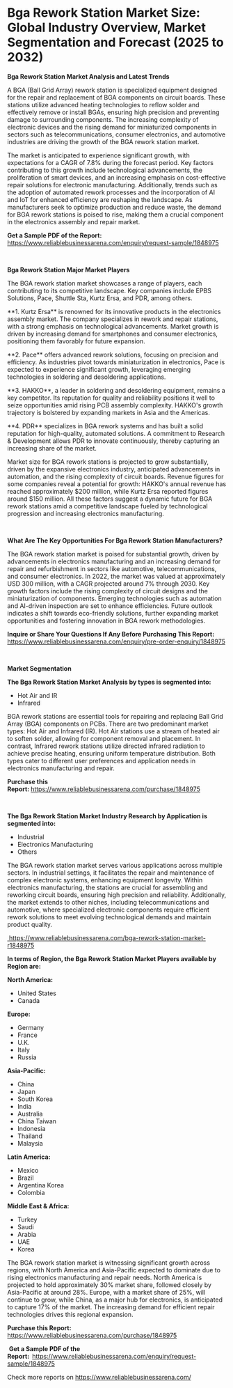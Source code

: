 <p><h1>Bga Rework Station Market Size: Global Industry Overview, Market Segmentation and Forecast (2025 to 2032)</h1></p><p><strong>Bga Rework Station Market Analysis and Latest Trends</strong></p>
<p><p>A BGA (Ball Grid Array) rework station is specialized equipment designed for the repair and replacement of BGA components on circuit boards. These stations utilize advanced heating technologies to reflow solder and effectively remove or install BGAs, ensuring high precision and preventing damage to surrounding components. The increasing complexity of electronic devices and the rising demand for miniaturized components in sectors such as telecommunications, consumer electronics, and automotive industries are driving the growth of the BGA rework station market.</p><p>The market is anticipated to experience significant growth, with expectations for a CAGR of 7.8% during the forecast period. Key factors contributing to this growth include technological advancements, the proliferation of smart devices, and an increasing emphasis on cost-effective repair solutions for electronic manufacturing. Additionally, trends such as the adoption of automated rework processes and the incorporation of AI and IoT for enhanced efficiency are reshaping the landscape. As manufacturers seek to optimize production and reduce waste, the demand for BGA rework stations is poised to rise, making them a crucial component in the electronics assembly and repair market.</p></p>
<p><strong>Get a Sample PDF of the Report:&nbsp;</strong> <a href="https://www.reliablebusinessarena.com/enquiry/request-sample/1848975?utm_campaign=3010&utm_medium=2&utm_source=Github&utm_content=ia&utm_term=11042025&utm_id=bga-rework-station">https://www.reliablebusinessarena.com/enquiry/request-sample/1848975</a></p>
<p>&nbsp;</p>
<p><strong>Bga Rework Station Major Market Players</strong></p>
<p><p>The BGA rework station market showcases a range of players, each contributing to its competitive landscape. Key companies include EPBS Solutions, Pace, Shuttle Sta, Kurtz Ersa, and PDR, among others. </p><p>**1. Kurtz Ersa** is renowned for its innovative products in the electronics assembly market. The company specializes in rework and repair stations, with a strong emphasis on technological advancements. Market growth is driven by increasing demand for smartphones and consumer electronics, positioning them favorably for future expansion.</p><p>**2. Pace** offers advanced rework solutions, focusing on precision and efficiency. As industries pivot towards miniaturization in electronics, Pace is expected to experience significant growth, leveraging emerging technologies in soldering and desoldering applications.</p><p>**3. HAKKO**, a leader in soldering and desoldering equipment, remains a key competitor. Its reputation for quality and reliability positions it well to seize opportunities amid rising PCB assembly complexity. HAKKO's growth trajectory is bolstered by expanding markets in Asia and the Americas.</p><p>**4. PDR** specializes in BGA rework systems and has built a solid reputation for high-quality, automated solutions. A commitment to Research & Development allows PDR to innovate continuously, thereby capturing an increasing share of the market.</p><p>Market size for BGA rework stations is projected to grow substantially, driven by the expansive electronics industry, anticipated advancements in automation, and the rising complexity of circuit boards. Revenue figures for some companies reveal a potential for growth: HAKKO's annual revenue has reached approximately $200 million, while Kurtz Ersa reported figures around $150 million. All these factors suggest a dynamic future for BGA rework stations amid a competitive landscape fueled by technological progression and increasing electronics manufacturing.</p></p>
<p>&nbsp;</p>
<p><strong>What Are The Key Opportunities For Bga Rework Station Manufacturers?</strong></p>
<p><p>The BGA rework station market is poised for substantial growth, driven by advancements in electronics manufacturing and an increasing demand for repair and refurbishment in sectors like automotive, telecommunications, and consumer electronics. In 2022, the market was valued at approximately USD 300 million, with a CAGR projected around 7% through 2030. Key growth factors include the rising complexity of circuit designs and the miniaturization of components. Emerging technologies such as automation and AI-driven inspection are set to enhance efficiencies. Future outlook indicates a shift towards eco-friendly solutions, further expanding market opportunities and fostering innovation in BGA rework methodologies.</p></p>
<p><strong>Inquire or Share Your Questions If Any Before Purchasing This Report:</strong> <a href="https://www.reliablebusinessarena.com/enquiry/pre-order-enquiry/1848975?utm_campaign=3010&utm_medium=2&utm_source=Github&utm_content=ia&utm_term=11042025&utm_id=bga-rework-station">https://www.reliablebusinessarena.com/enquiry/pre-order-enquiry/1848975</a></p>
<p>&nbsp;</p>
<p><strong>Market Segmentation</strong></p>
<p><strong>The Bga Rework Station Market Analysis by types is segmented into:</strong></p>
<p><ul><li>Hot Air and IR</li><li>Infrared</li></ul></p>
<p><p>BGA rework stations are essential tools for repairing and replacing Ball Grid Array (BGA) components on PCBs. There are two predominant market types: Hot Air and Infrared (IR). Hot Air stations use a stream of heated air to soften solder, allowing for component removal and placement. In contrast, Infrared rework stations utilize directed infrared radiation to achieve precise heating, ensuring uniform temperature distribution. Both types cater to different user preferences and application needs in electronics manufacturing and repair.</p></p>
<p><strong>Purchase this Report:&nbsp;</strong><a href="https://www.reliablebusinessarena.com/purchase/1848975?utm_campaign=3010&utm_medium=2&utm_source=Github&utm_content=ia&utm_term=11042025&utm_id=bga-rework-station">https://www.reliablebusinessarena.com/purchase/1848975</a></p>
<p>&nbsp;</p>
<p><strong>The Bga Rework Station Market Industry Research by Application is segmented into:</strong></p>
<p><ul><li>Industrial</li><li>Electronics Manufacturing</li><li>Others</li></ul></p>
<p><p>The BGA rework station market serves various applications across multiple sectors. In industrial settings, it facilitates the repair and maintenance of complex electronic systems, enhancing equipment longevity. Within electronics manufacturing, the stations are crucial for assembling and reworking circuit boards, ensuring high precision and reliability. Additionally, the market extends to other niches, including telecommunications and automotive, where specialized electronic components require efficient rework solutions to meet evolving technological demands and maintain product quality.</p></p>
<p><a href="https://www.reliablebusinessarena.com/bga-rework-station-market-r1848975?utm_campaign=3010&utm_medium=2&utm_source=Github&utm_content=ia&utm_term=11042025&utm_id=bga-rework-station">&nbsp;https://www.reliablebusinessarena.com/bga-rework-station-market-r1848975</a></p>
<p><strong>In terms of Region, the Bga Rework Station Market Players available by Region are:</strong></p>
<p>
    <p> <strong> North America: </strong>
        <ul>
            <li>United States</li>
            <li>Canada</li>
        </ul>
        </p> 
    <p> <strong> Europe: </strong>
        <ul>
            <li>Germany</li>
            <li>France</li>
            <li>U.K.</li>
            <li>Italy</li>
            <li>Russia</li>
        </ul>
        </p> 
    <p> <strong> Asia-Pacific: </strong>
        <ul>
            <li>China</li>
            <li>Japan</li>
            <li>South Korea</li>
            <li>India</li>
            <li>Australia</li>
            <li>China Taiwan</li>
            <li>Indonesia</li>
            <li>Thailand</li>
            <li>Malaysia</li>
        </ul>
        </p> 
    <p> <strong> Latin America: </strong>
        <ul>
            <li>Mexico</li>
            <li>Brazil</li>
            <li>Argentina Korea</li>
            <li>Colombia</li>
        </ul>
        </p> 
    <p> <strong> Middle East & Africa: </strong>
        <ul>
            <li>Turkey</li>
            <li>Saudi</li>
            <li>Arabia</li>
            <li>UAE</li>
            <li>Korea</li>
        </ul>
    </p>
    </p>
<p><p>The BGA rework station market is witnessing significant growth across regions, with North America and Asia-Pacific expected to dominate due to rising electronics manufacturing and repair needs. North America is projected to hold approximately 30% market share, followed closely by Asia-Pacific at around 28%. Europe, with a market share of 25%, will continue to grow, while China, as a major hub for electronics, is anticipated to capture 17% of the market. The increasing demand for efficient repair technologies drives this regional expansion.</p></p>
<p><strong>Purchase this Report: </strong><a href="https://www.reliablebusinessarena.com/purchase/1848975?utm_campaign=3010&utm_medium=2&utm_source=Github&utm_content=ia&utm_term=11042025&utm_id=bga-rework-station">https://www.reliablebusinessarena.com/purchase/1848975</a></p>
<p>&nbsp;<strong>Get a Sample PDF of the Report:&nbsp;&nbsp;</strong><a href="https://www.reliablebusinessarena.com/enquiry/request-sample/1848975?utm_campaign=3010&utm_medium=2&utm_source=Github&utm_content=ia&utm_term=11042025&utm_id=bga-rework-station">https://www.reliablebusinessarena.com/enquiry/request-sample/1848975</a></p>
<p><strong></strong></p>
<p>Check more reports on <a href="https://www.reliablebusinessarena.com/?utm_campaign=3010&utm_medium=2&utm_source=Github&utm_content=ia&utm_term=11042025&utm_id=bga-rework-station">https://www.reliablebusinessarena.com/</a></p>